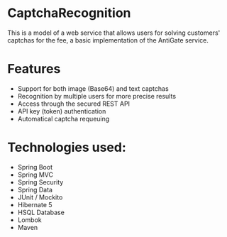 # CaptchaRecognition

This is a model of a web service that allows users for solving customers' captchas for the fee, a basic implementation of the AntiGate service. 

# Features

- Support for both image (Base64) and text captchas
- Recognition by multiple users for more precise results
- Access through the secured REST API
- API key (token) authentication
- Automatical captcha requeuing

# Technologies used:

- Spring Boot
- Spring MVC
- Spring Security
- Spring Data
- JUnit / Mockito
- Hibernate 5
- HSQL Database
- Lombok
- Maven

